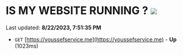 # IS MY WEBSITE RUNNING ? [![](https://img.shields.io/static/v1?label=Sponsor&message=%E2%9D%A4&logo=GitHub&color=%23fe8e86)](https://github.com/sponsors/<username>)

Last updated: **8/22/2023, 7:51:35 PM**

- `GET` [https://youssefservice.me](https://youssefservice.me) - **Up** (1023ms)
